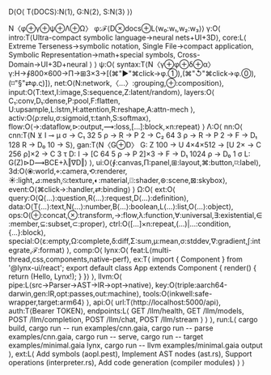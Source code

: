 D⟨O⟨
T⟨DOCS⟩:N⟨1⟩,
G:N⟨2⟩,
S:N⟨3⟩
⟩⟩

N〈φ⊕γ⊕ψ⊕Λ⊕Ω〉
φ:ℱ⟨D⊗docs⊕L⟨w₀:w₁,w₂:w₃⟩⟩
γ:O⟨
  intro:T⟨Ultra-compact symbolic language→neural nets+UI+3D⟩,
  core:L⟨
    Extreme Terseness→symbolic notation,
    Single File→compact application,
    Symbolic Representation→math+special symbols,
    Cross-Domain→UI+3D+neural
  ⟩
⟩
ψ:O⟨
  syntax:T⟨N〈γ⊕φ⊕δ⊕α〉γ:H→∮800×600→П→⊞3×3→[(⌘"▶"⌘click→φ.①),(⌘"↺"⌘click→φ.⓪),(⌑"§"⇄φ.ς)]⟩,
  net:O⟨N:network,〈...〉:grouping,⊕:composition⟩,
  input:O⟨T:text,I:image,S:sequence,Z:latent/random⟩,
  layers:O⟨
    C₁:conv,D₁:dense,P:pool,F:flatten,
    U:upsample,L:lstm,H:attention,R:reshape,A:attn-mech
  ⟩,
  activ:O⟨ρ:relu,σ:sigmoid,τ:tanh,S:softmax⟩,
  flow:O⟨→:dataflow,⊳:output,⟿:loss,[...]:block,×n:repeat⟩
⟩
Λ:O⟨
  nn:O⟨
    cnn:T⟨N ⊻ I ⊸ μ σ → C₁ 32 5 ρ → R → P 2 → C₂ 64 3 ρ → R → P 2 → F → D₁ 128 R → D₀ 10 → S⟩,
    gan:T⟨N〈G⊕D〉
G: Z 100 → U 4×4×512 → [U 2× → C 256 ρ]×2 → C 3 τ
D: I → [C 64 5 ρ → P 2]×3 → F → D₁ 1024 ρ → D₀ 1 σ
L: G(Z)⊳D⟿BCE+λ‖∇D‖⟩
  ⟩,
  ui:O⟨∮:canvas,П:panel,⊞:layout,⌘:button,⌑:label⟩,
  3d:O⟨⦿:world,⌖:camera,⟲:renderer,☀:light,⊿:mesh,⍉:texture,◐:material,⌼:shader,⊛:scene,⊠:skybox⟩,
  event:O⟨⌘click→:handler,⇄:binding⟩
⟩
Ω:O⟨
  ext:O⟨
    query:O⟨Q⟨...⟩:question,R⟨...⟩:request,D⟨...⟩:definition⟩,
    data:O⟨T⟨...⟩:text,N⟨...⟩:number,B⟨...⟩:boolean,L⟨...⟩:list,O⟨...⟩:object⟩,
    ops:O⟨⊕:concat,⊗:transform,→:flow,λ:function,∀:universal,∃:existential,∈:member,⊆:subset,⊂:proper⟩,
    ctrl:O⟨[...]×n:repeat,(...)|...:condition,{...}:block⟩,
    special:O⟨ε:empty,Ω:complete,δ:diff,Σ:sum,μ:mean,σ:stddev,∇:gradient,∫:integrate,ℱ:format⟩
  ⟩,
  comp:O⟨
    lynx:O⟨
      feat:L⟨multi-thread,css,components,native-perf⟩,
      ex:T⟨
import { Component } from '@lynx-ui/react';
export default class App extends Component {
  render() { return (<view><text>Hello, Lynx!</text></view>); }
}⟩
    ⟩,
    llvm:O⟨
      pipe:L⟨src→Parser→AST→IR→opt→native⟩,
      key:O⟨triple:aarch64-darwin,gen:IR,opt:passes,out:machine⟩,
      tools:O⟨inkwell:safe-wrapper,target:arm64⟩
    ⟩,
    api:O⟨
      url:T⟨http://localhost:5000/api⟩,
      auth:T⟨Bearer TOKEN⟩,
      endpoints:L⟨
        GET /llm/health,
        GET /llm/models,
        POST /llm/completion,
        POST /llm/chat,
        POST /llm/stream
      ⟩
    ⟩
  ⟩,
  run:L⟨
    cargo build,
    cargo run -- run examples/cnn.gaia,
    cargo run -- parse examples/cnn.gaia,
    cargo run -- serve,
    cargo run -- target examples/minimal.gaia lynx,
    cargo run -- llvm examples/minimal.gaia output
  ⟩,
  ext:L⟨
    Add symbols (aopl.pest),
    Implement AST nodes (ast.rs),
    Support operations (interpreter.rs),
    Add code generation (compiler modules)
  ⟩
⟩